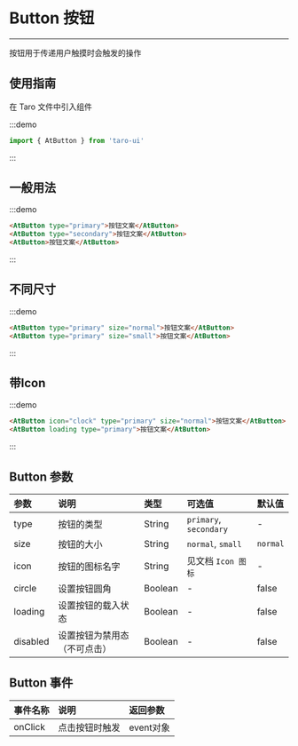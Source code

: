 # Button 按钮

---

按钮用于传递用户触摸时会触发的操作

## 使用指南

在 Taro 文件中引入组件

:::demo
```js
import { AtButton } from 'taro-ui'
```
:::

## 一般用法

:::demo
```html
<AtButton type="primary">按钮文案</AtButton>
<AtButton type="secondary">按钮文案</AtButton>
<AtButton>按钮文案</AtButton>
```
:::

## 不同尺寸

:::demo
```html
<AtButton type="primary" size="normal">按钮文案</AtButton>
<AtButton type="primary" size="small">按钮文案</AtButton>
```
:::

## 带Icon

:::demo
```html
<AtButton icon="clock" type="primary" size="normal">按钮文案</AtButton>
<AtButton loading type="primary">按钮文案</AtButton>
```
:::

## Button 参数

| 参数     | 说明                         | 类型    | 可选值                 | 默认值   |
|:---------|:-----------------------------|:--------|:-----------------------|:---------|
| type     | 按钮的类型                   | String  | `primary`, `secondary` | -        |
| size     | 按钮的大小                   | String  | `normal`, `small`      | `normal` |
| icon     | 按钮的图标名字               | String  | 见文档 `Icon 图标`     | -        |
| circle   | 设置按钮圆角                 | Boolean | -                      | false    |
| loading  | 设置按钮的载入状态           | Boolean | -                      | false    |
| disabled | 设置按钮为禁用态（不可点击） | Boolean | -                      | false    |

## Button 事件

| 事件名称 | 说明           | 返回参数  |
|:---------|:---------------|:----------|
| onClick  | 点击按钮时触发 | event对象 |
